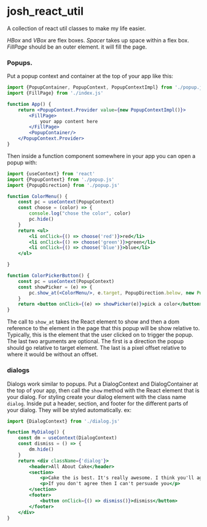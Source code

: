 # josh_react_util

A collection of react util classes to make my life easier.


*HBox* and *VBox* are flex boxes.
*Spacer* takes up space within a flex box.
*FillPage* should be an outer element. it will fill the page.

### Popups.

Put a popup context and container at the top of your app like this:

```jsx
import {PopupContainer, PopupContext, PopupContextImpl} from './popup.js'
import {FillPage} from './index.js'

function App() {
    return <PopupContext.Provider value={new PopupContextImpl()}>
        <FillPage>
            your app content here
        </FillPage>
        <PopupContainer/>
    </PopupContext.Provider>
}
```

Then inside a function component somewhere in your app you can open a popup with:

```jsx
import {useContext} from 'react'
import {PopupContext} from './popup.js'
import {PopupDirection} from './popup.js'

function ColorMenu() {
    const pc = useContext(PopupContext)
    const choose = (color) => {
        console.log("chose the color", color)
        pc.hide()
    }
    return <ul>
        <li onClick={() => choose('red')}>red</li>
        <li onClick={() => choose('green')}>green</li>
        <li onClick={() => choose('blue')}>blue</li>
    </ul>

}

function ColorPickerButton() {
    const pc = useContext(PopupContext)
    const showPicker = (e) => {
        pc.show_at(<ColorMenu/>, e.target, PopupDirection.below, new Point(0,0))
    }
    return <button onClick={(e) => showPicker(e)}>pick a color</button>
}
```

The call to `show_at` takes the React element to show and then a dom reference to the element in 
the page that this popup will be show relative to. Typically, this is the element that the user 
clicked on to trigger the popup.  The last two arguments are optional. The first is a direction 
the popup should go relative to target element. The last is a pixel offset relative to where it would
be without an offset.


### dialogs

Dialogs work similar to popups. Put a DialogContext and DialogContainer at the top of your app,
then call the `show`  method with the React element that is your dialog.  For styling create your dialog
element with the class name `dialog`. Inside put a header, section, and footer for the different parts of your dialog. They will be styled automatically. ex:

```jsx
import {DialogContext} from './dialog.js'

function MyDialog() {
    const dm = useContext(DialogContext)
    const dismiss = () => {
        dm.hide()
    }
    return <div className={'dialog'}>
        <header>All About Cake</header>
        <section>
            <p>Cake the is best. It's really awesome. I think you'll agree</p>
            <p>If you don't agree then I can't persuade you</p>
        </section>
        <footer>
            <button onClick={() => dismiss()}>dismiss</button>
        </footer>
    </div>
}
```



